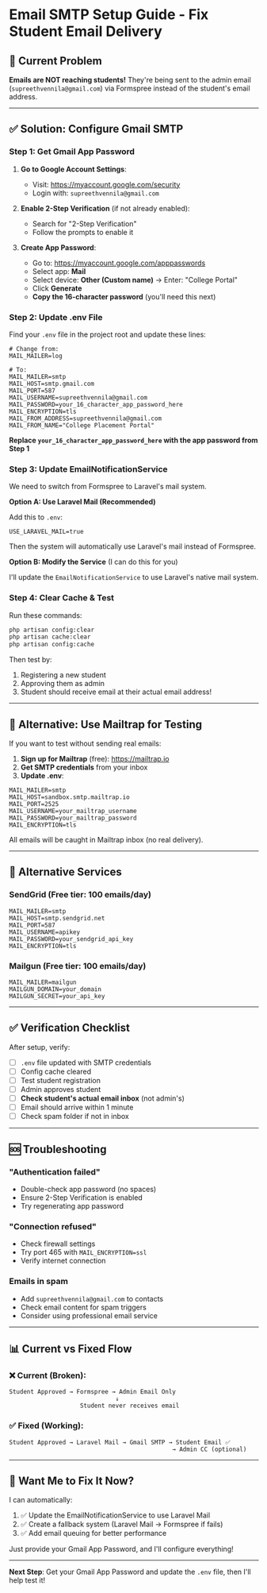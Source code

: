 # Email SMTP Setup Guide - Fix Student Email Delivery

## 🔴 Current Problem

**Emails are NOT reaching students!** They're being sent to the admin email (`supreethvennila@gmail.com`) via Formspree instead of the student's email address.

---

## ✅ Solution: Configure Gmail SMTP

### Step 1: Get Gmail App Password

1. **Go to Google Account Settings**:
   - Visit: https://myaccount.google.com/security
   - Login with: `supreethvennila@gmail.com`

2. **Enable 2-Step Verification** (if not already enabled):
   - Search for "2-Step Verification"
   - Follow the prompts to enable it

3. **Create App Password**:
   - Go to: https://myaccount.google.com/apppasswords
   - Select app: **Mail**
   - Select device: **Other (Custom name)** → Enter: "College Portal"
   - Click **Generate**
   - **Copy the 16-character password** (you'll need this next)

### Step 2: Update .env File

Find your `.env` file in the project root and update these lines:

```env
# Change from:
MAIL_MAILER=log

# To:
MAIL_MAILER=smtp
MAIL_HOST=smtp.gmail.com
MAIL_PORT=587
MAIL_USERNAME=supreethvennila@gmail.com
MAIL_PASSWORD=your_16_character_app_password_here
MAIL_ENCRYPTION=tls
MAIL_FROM_ADDRESS=supreethvennila@gmail.com
MAIL_FROM_NAME="College Placement Portal"
```

**Replace `your_16_character_app_password_here` with the app password from Step 1**

### Step 3: Update EmailNotificationService

We need to switch from Formspree to Laravel's mail system.

**Option A: Use Laravel Mail (Recommended)**

Add this to `.env`:
```env
USE_LARAVEL_MAIL=true
```

Then the system will automatically use Laravel's mail instead of Formspree.

**Option B: Modify the Service** (I can do this for you)

I'll update the `EmailNotificationService` to use Laravel's native mail system.

### Step 4: Clear Cache & Test

Run these commands:
```bash
php artisan config:clear
php artisan cache:clear
php artisan config:cache
```

Then test by:
1. Registering a new student
2. Approving them as admin
3. Student should receive email at their actual email address!

---

## 🧪 Alternative: Use Mailtrap for Testing

If you want to test without sending real emails:

1. **Sign up for Mailtrap** (free): https://mailtrap.io
2. **Get SMTP credentials** from your inbox
3. **Update .env**:
```env
MAIL_MAILER=smtp
MAIL_HOST=sandbox.smtp.mailtrap.io
MAIL_PORT=2525
MAIL_USERNAME=your_mailtrap_username
MAIL_PASSWORD=your_mailtrap_password
MAIL_ENCRYPTION=tls
```

All emails will be caught in Mailtrap inbox (no real delivery).

---

## 📧 Alternative Services

### SendGrid (Free tier: 100 emails/day)
```env
MAIL_MAILER=smtp
MAIL_HOST=smtp.sendgrid.net
MAIL_PORT=587
MAIL_USERNAME=apikey
MAIL_PASSWORD=your_sendgrid_api_key
MAIL_ENCRYPTION=tls
```

### Mailgun (Free tier: 100 emails/day)
```env
MAIL_MAILER=mailgun
MAILGUN_DOMAIN=your_domain
MAILGUN_SECRET=your_api_key
```

---

## ✅ Verification Checklist

After setup, verify:
- [ ] `.env` file updated with SMTP credentials
- [ ] Config cache cleared
- [ ] Test student registration
- [ ] Admin approves student
- [ ] **Check student's actual email inbox** (not admin's)
- [ ] Email should arrive within 1 minute
- [ ] Check spam folder if not in inbox

---

## 🆘 Troubleshooting

### "Authentication failed"
- Double-check app password (no spaces)
- Ensure 2-Step Verification is enabled
- Try regenerating app password

### "Connection refused"
- Check firewall settings
- Try port 465 with `MAIL_ENCRYPTION=ssl`
- Verify internet connection

### Emails in spam
- Add `supreethvennila@gmail.com` to contacts
- Check email content for spam triggers
- Consider using professional email service

---

## 📊 Current vs Fixed Flow

### ❌ Current (Broken):
```
Student Approved → Formspree → Admin Email Only
                              ↓
                    Student never receives email
```

### ✅ Fixed (Working):
```
Student Approved → Laravel Mail → Gmail SMTP → Student Email ✅
                                              → Admin CC (optional)
```

---

## 🚀 Want Me to Fix It Now?

I can automatically:
1. ✅ Update the EmailNotificationService to use Laravel Mail
2. ✅ Create a fallback system (Laravel Mail → Formspree if fails)
3. ✅ Add email queuing for better performance

Just provide your Gmail App Password, and I'll configure everything!

---

**Next Step**: Get your Gmail App Password and update the `.env` file, then I'll help test it!


